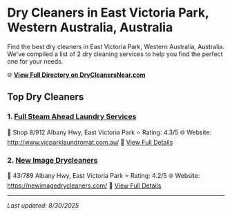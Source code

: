 # Dry Cleaners in East Victoria Park, Western Australia, Australia

Find the best dry cleaners in East Victoria Park, Western Australia, Australia. We've compiled a list of 2 dry cleaning services to help you find the perfect one for your needs.

🌐 **[View Full Directory on DryCleanersNear.com](https://drycleanersnear.com/city/Australia/Western%20Australia/East%20Victoria%20Park)**

## Top Dry Cleaners

### 1. [Full Steam Ahead Laundry Services](https://drycleanersnear.com/dryCleaner/68ad15f51d9ee695c9252c19/full-steam-ahead-laundry-services)
📍 Shop 8/912 Albany Hwy, East Victoria Park
⭐ Rating: 4.3/5
🌐 Website: http://www.vicparklaundromat.com.au/
🔗 [View Full Details](https://drycleanersnear.com/dryCleaner/68ad15f51d9ee695c9252c19/full-steam-ahead-laundry-services)

### 2. [New Image Drycleaners](https://drycleanersnear.com/dryCleaner/68ad160c1d9ee695c9252cd5/new-image-drycleaners)
📍 43/789 Albany Hwy, East Victoria Park
⭐ Rating: 4.2/5
🌐 Website: https://newimagedrycleaners.com/
🔗 [View Full Details](https://drycleanersnear.com/dryCleaner/68ad160c1d9ee695c9252cd5/new-image-drycleaners)


---

*Last updated: 8/30/2025*
